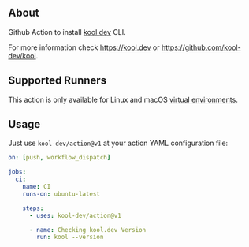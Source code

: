## About

Github Action to install [kool.dev](https://kool.dev) CLI.

For more information check https://kool.dev or https://github.com/kool-dev/kool.

## Supported Runners

This action is only available for Linux and macOS [virtual environments](https://docs.github.com/en/actions/reference/virtual-environments-for-github-hosted-runners#supported-virtual-environments-and-hardware-resources).

## Usage

Just use `kool-dev/action@v1` at your action YAML configuration file:

```yml
on: [push, workflow_dispatch]

jobs:
  ci:
    name: CI
    runs-on: ubuntu-latest

    steps:
      - uses: kool-dev/action@v1

      - name: Checking kool.dev Version
        run: kool --version
```
